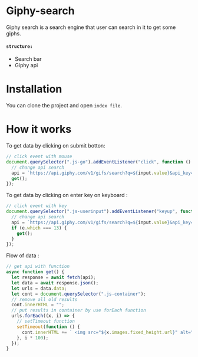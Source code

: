# Giphy-search
Giphy search is a search engine that user can search in it to get some giphs.

#### `structure:`
- Search bar
- Giphy api

# Installation 

You can clone the project and open `index file`.

# How it works
To get data by clicking on submit botton:

``` js 
// click event with mouse
document.querySelector(".js-go").addEventListener("click", function () {
  // change api search
  api = `https://api.giphy.com/v1/gifs/search?q=${input.value}&api_key=DCMPjoKyFOZBiJ4SF2K9tIUWuIrAZQt2`;
  get();
}); 
```

To get data by clicking on enter key on keyboard :

``` js
// click event with key
document.querySelector(".js-userinput").addEventListener("keyup", function (e) {
  // change api search
  api = `https://api.giphy.com/v1/gifs/search?q=${input.value}&api_key=DCMPjoKyFOZBiJ4SF2K9tIUWuIrAZQt2`;
  if (e.which === 13) {
    get();
  }
}); 
```

Flow of data :

``` js 
// get api with function
async function get() {
  let response = await fetch(api);
  let data = await response.json();
  let urls = data.data;
  let cont = document.querySelector(".js-container");
  // remove all old results
  cont.innerHTML = "";
  // put results in container by use forEach function
  urls.forEach((x, i) => {
    // setTimeout function
    setTimeout(function () {
      cont.innerHTML += ` <img src="${x.images.fixed_height.url}" alt="cats"> `;
    }, i * 100);
  });
}
```

